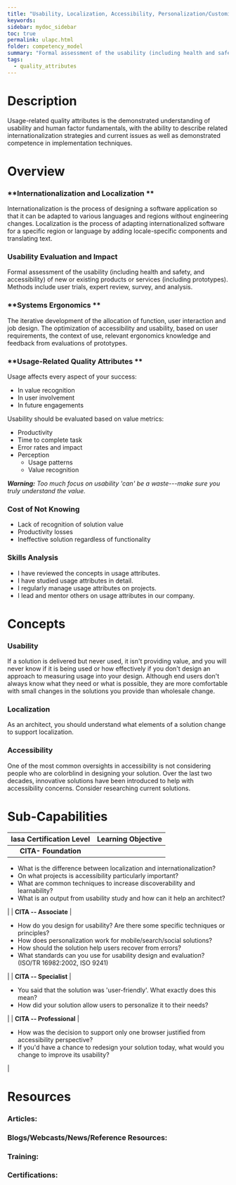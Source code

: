 ```yaml
---
title: "Usability, Localization, Accessibility, Personalization/Customizability"
keywords: 
sidebar: mydoc_sidebar
toc: true
permalink: ulapc.html
folder: competency_model
summary: "Formal assessment of the usability (including health and safety, and accessibility)."
tags:
  - quality_attributes
---
```


Description
===========

Usage-related quality attributes is the demonstrated understanding of usability and human factor fundamentals, with the ability to describe related internationalization strategies and current issues as well as demonstrated competence in implementation techniques.

Overview
========

### **Internationalization and Localization **

Internationalization is the process of designing a software application so that it can be adapted to various languages and regions without engineering changes. Localization is the process of adapting internationalized software for a specific region or language by adding locale-specific components and translating text.

### **Usability Evaluation and Impact**

Formal assessment of the usability (including health and safety, and accessibility) of new or existing products or services (including prototypes). Methods include user trials, expert review, survey, and analysis.

### **Systems Ergonomics **

The iterative development of the allocation of function, user interaction and job design. The optimization of accessibility and usability, based on user requirements, the context of use, relevant ergonomics knowledge and feedback from evaluations of prototypes.

### **Usage-Related Quality Attributes **

Usage affects every aspect of your success:

-   In value recognition
-   In user involvement
-   In future engagements

Usability should be evaluated based on value metrics:

-   Productivity
-   Time to complete task
-   Error rates and impact
-   Perception
    -   Usage patterns
    -   Value recognition

***Warning:** Too much focus on usability 'can' be a waste---make sure you truly understand the value.*

### **Cost of Not Knowing**

-   Lack of recognition of solution value
-   Productivity losses
-   Ineffective solution regardless of functionality

### **Skills Analysis**

-   I have reviewed the concepts in usage attributes.
-   I have studied usage attributes in detail.
-   I regularly manage usage attributes on projects.
-   I lead and mentor others on usage attributes in our company.

Concepts
========

### **Usability**

If a solution is delivered but never used, it isn't providing value, and you will never know if it is being used or how effectively if you don't design an approach to measuring usage into your design. Although end users don't always know what they need or what is possible, they are more comfortable with small changes in the solutions you provide than wholesale change.

### **Localization**

As an architect, you should understand what elements of a solution change to support localization.

### **Accessibility**

One of the most common oversights in accessibility is not considering people who are colorblind in designing your solution. Over the last two decades, innovative solutions have been introduced to help with accessibility concerns. Consider researching current solutions.

Sub-Capabilities
================

| **Iasa Certification Level** | **Learning Objective** |
| :-: | :-: |
| **CITA- Foundation** |

-   What is the difference between localization and internationalization?
-   On what projects is accessibility particularly important?
-   What are common techniques to increase discoverability and learnability?
-   What is an output from usability study and how can it help an architect?

 |
| **CITA -- Associate** |

-   How do you design for usability? Are there some specific techniques or principles?
-   How does personalization work for mobile/search/social solutions?
-   How should the solution help users recover from errors?
-   What standards can you use for usability design and evaluation? (ISO/TR 16982:2002, ISO 9241)

 |
| **CITA -- Specialist** |

-   You said that the solution was 'user-friendly'. What exactly does this mean?
-   How did your solution allow users to personalize it to their needs?

 |
| **CITA -- Professional** |

-   How was the decision to support only one browser justified from accessibility perspective?
-   If you'd have a chance to redesign your solution today, what would you change to improve its usability?

 |

Resources 
=========

### **Articles:**

### **Blogs/Webcasts/News/Reference Resources:**

### **Training:**

### **Certifications:**

